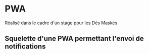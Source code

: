 # PWA
Réalisé dans le cadre d'un stage pour les Dés Maskés


## Squelette d'une PWA permettant l'envoi de notifications
